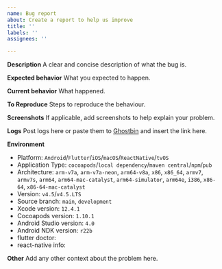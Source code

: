 ```yaml
---
name: Bug report
about: Create a report to help us improve
title: ''
labels: ''
assignees: ''

---
```


**Description**
A clear and concise description of what the bug is.

**Expected behavior**
What you expected to happen.

**Current behavior**
What happened.

**To Reproduce**
Steps to reproduce the behaviour.

**Screenshots**
If applicable, add screenshots to help explain your problem.

**Logs**
Post logs here or paste them to [Ghostbin](https://ghostbin.co) and insert the link here.

**Environment**

- Platform: `Android`/`Flutter`/`iOS`/`macOS`/`ReactNative`/`tvOS`
- Application Type: `cocoapods`/`local dependency`/`maven central`/`npm`/`pub`
- Architecture: `arm-v7a`, `arm-v7a-neon`, `arm64-v8a`, `x86`, `x86_64`, `armv7`, `armv7s`, `arm64`, `arm64-mac-catalyst`, `arm64-simulator`, `arm64e`, `i386`, `x86-64`, `x86-64-mac-catalyst`
- Version: `v4.5`/`v4.5.LTS`
- Source branch: `main`, `development`
- Xcode version: `12.4.1`
- Cocoapods version: `1.10.1`
- Android Studio version: `4.0`
- Android NDK version: `r22b`
- flutter doctor: ` `
- react-native info: ` `

**Other**
Add any other context about the problem here.

